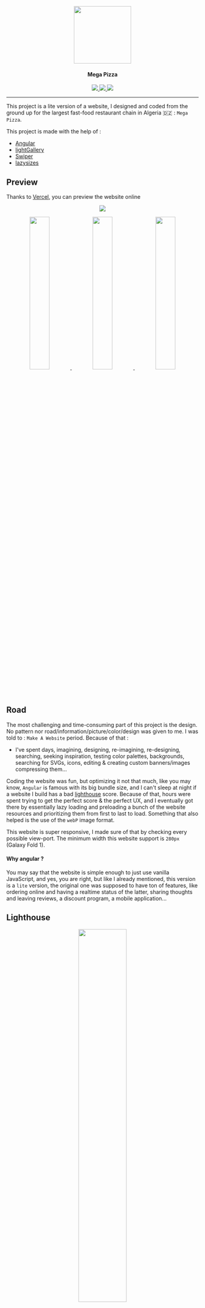 <p align="center">
  <img width="150" src="https://i.imgur.com/6wsFJbB.png">
<h4 align="center">Mega Pizza</h4>
<p align="center">
<a href="https://angular.io/" target="_blank" rel="noopener noreferrer">
<img src="https://img.shields.io/badge/Angular-DD0031?style=for-the-badge&logo=angular">
</a>
<a href="https://megapizza-v3.vercel.app" target="_blank" rel="noopener noreferrer">
<img src="https://img.shields.io/badge/Vercel-preview%20online-green?style=for-the-badge&logo=vercel">
</a>
</a>
<a href="https://github1s.com/aBrihoum/megapizza_website/blob/master/src/app/app.module.ts" target="_blank" rel="noopener noreferrer">
<img src="https://img.shields.io/badge/github1s-View%20project-blue?style=for-the-badge&logo=github">
</a>
</p>
</p>

---

This project is a lite version of a website, I designed and coded from the ground up for the largest fast-food restaurant chain in Algeria 🇩🇿 : `Mega Pizza`.

This project is made with the help of :

- [Angular](https://angular.io/)
- [lightGallery](https://www.lightgalleryjs.com/)
- [Swiper](https://swiperjs.com/)
- [lazysizes](https://github.com/aFarkas/lazysizes)

## Preview

Thanks to [Vercel](https://vercel.com/), you can preview the website online

<p align="center">
<a href="https://megapizza-v3.vercel.app" target="_blank" rel="noopener noreferrer">
<img src="https://img.shields.io/badge/Vercel-preview%20online-green?style=for-the-badge&logo=vercel"></img>
</a>
</p>
<p align="center">
<a href="https://i.ibb.co/QHdL9Nz/1.webp" target="_blank" rel="noopener noreferrer">
<img src="https://i.ibb.co/QHdL9Nz/1.webp" width="32%"></img>
</a>
<a href="https://i.ibb.co/GF4DQkZ/2.webp" target="_blank" rel="noopener noreferrer">
<img src="https://i.ibb.co/GF4DQkZ/2.webp" width="32%"></img>
</a>
<a href="https://i.ibb.co/gWtLYXj/3.webp" target="_blank" rel="noopener noreferrer">
<img src="https://i.ibb.co/gWtLYXj/3.webp" width="32%"></img>
</a>
</p>

## Road

The most challenging and time-consuming part of this project is the design. No pattern nor road/information/picture/color/design was given to me. I was told to : `Make A Website` period. Because of that :

- I've spent days, imagining, designing, re-imagining, re-designing, searching, seeking inspiration, testing color palettes, backgrounds, searching for SVGs, icons, editing & creating custom banners/images compressing them...

Coding the website was fun, but optimizing it not that much, like you may know, `Angular` is famous with its big bundle size, and I can't sleep at night if a website I build has a bad [lighthouse](https://developer.chrome.com/docs/lighthouse/overview/) score. Because of that, hours were spent trying to get the perfect score & the perfect UX, and I eventually got there by essentially lazy loading and preloading a bunch of the website resources and prioritizing them from first to last to load. Something that also helped is the use of the `webP` image format.

This website is super responsive, I made sure of that by checking every possible view-port.
The minimum width this website support is `280px` (Galaxy Fold 1).

#### Why angular ?

You may say that the website is simple enough to just use vanilla JavaScript, and yes, you are right, but like I already mentioned, this version is a `lite` version, the original one was supposed to have ton of features, like ordering online and having a realtime status of the latter, sharing thoughts and leaving reviews, a discount program, a mobile application...

## Lighthouse

<p align="center">
<a href="https://i.ibb.co/zsNYbNk/Screenshot-559-min.png" target="_blank" rel="noopener noreferrer">
<img src="https://i.ibb.co/zsNYbNk/Screenshot-559-min.png" width="50%"></img>
</a>
</p>

<p align="center">
<a href="https://googlechrome.github.io/lighthouse/viewer/?gist=818573d691eaf02475348f847e9aaeba" target="_blank" rel="noopener noreferrer">
<img src="https://img.shields.io/badge/lighthouse-view%20report-blue?style=for-the-badge&logo=lighthouse"></img>
</a>
</p>
Of course 💯 man, what did you expect? me not sleeping?

## Features

- Every picture is compressed and served with the `webP` format
- Every font is compressed and served with the `woff2` format
- Every picture is lazy loaded
- Every picture has a `LQIP` (Low Quality Image Placeholder) and a loading indicator
- Every third-party `JavaScript` library is lazy loaded
- Every critical CSS is preloaded
- Every uncritical CSS is lazy loaded
- Super responsive (min : `280px`)
- Super fast loading (`0.5s`)
- Super low initial page size (`602kb`)

I'm sure there's more, but that's already enough 🐸

---

<p align="center">
  <img width="50" src="https://res.cloudinary.com/practicaldev/image/fetch/s--pcSkTMZL--/c_limit,f_auto,fl_progressive,q_80,w_190/https://practicaldev-herokuapp-com.freetls.fastly.net/assets/devlogo-pwa-512.png">
</p>

<p align="center">
Checkout my article on dev.to explaining the steps & technique I used to optimize this website :
</p>

<p align="center">
<a href="https://dev.to/brihoum/how-i-optimized-my-angular-website-3fd0" target="_blank" rel="noopener noreferrer">
<img width="500" src="https://i.ibb.co/C5QzXFM/99.webp">
</a>
</p>

---

## Quick start

Clone this repo into new project folder (e.g., megapizza).

```
git clone https://github.com/aBrihoum/megapizza_website  megapizza
```

Install npm packages.

```
cd megapizza
npm i
```

## Development server

Run `ng serve` for a dev server. Navigate to `http://localhost:4200/`. The app will automatically reload if you change any of the source files.

## Build

Run `ng build` to build the project. The build artifacts will be stored in the `dist/` directory.
